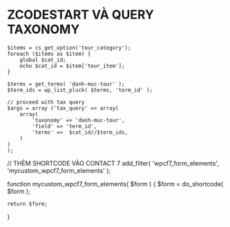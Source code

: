 # ZCODESTART VÀ QUERY TAXONOMY
	$items = cs_get_option('tour_category');
	foreach ($items as $item) {
		global $cat_id;
		echo $cat_id = $item['tour_item'];
	}

	$terms = get_terms( 'danh-muc-tour' ); 
	$term_ids = wp_list_pluck( $terms, 'term_id' );

	// proceed with tax query
	$args = array ('tax_query' => array(
	    array(
	        'taxonomy' => 'danh-muc-tour',
	        'field' => 'term_id',
	        'terms' =>  $cat_id//$term_ids,
	    )
	)
	);
	
// THÊM SHORTCODE VÀO CONTACT 7
add_filter( 'wpcf7_form_elements', 'mycustom_wpcf7_form_elements' );
 
function mycustom_wpcf7_form_elements( $form ) {
    $form = do_shortcode( $form );
 
    return $form;
}
